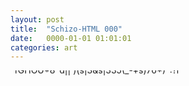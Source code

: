 ```yaml
---
layout: post
title:  "Schizo-HTML 000"
date:   0000-01-01 01:01:01
categories: art
---
```


<marquee direction="down" height="100" scrollamount="20" scrolldelay="0">
  <div class="newspaper">
    <div class="toptobottom">
^1e111$'/t[,.h-)(s|3&&&+%:":"|`~~!@#$5(_-+s)76*)":?i/|)%s^5$'/t[,.h-)(s|3&&&+%:":"|`~~!@#$5(_-+s)76*)":?i/|)%s^%$'/t[,.h-)sss4$6632sfsf$(s|3s5(_-+s)76*)":?ixx886111/|)%s^11#*||11$'/t[,.h-)(s|3%5(_&&+%:":"|`~~!@#$5(_-+s)76*)":?i/|)%s^11+s)76*)":?i/|)%s^1111$'/t[,.h-)(s|3d5(_-+s)76*)":?i/|)%s^s$'/t[,.h-)wuaC0%#|":"??90Wy??1?~~~?(s|3&&&+%:":"|`~~!@#$5(_11$'/t[,.h-)(s|3&&&+%:":"|`~~!@#$5(_-+s)76*)":1?i/|)%s^**$'/t[,.h-)(s|3s)76*)":?i/|)%s^11+s)76*)":?i/|)%s^1111$2'/t[,.431JCcvdFf(7*((~~1!34-d(s|3&&&+%:":"|`~~!@#$5(_-+s)76*)":?i/s($#1$'/t[,.h-)(s|335(_-+sdfdfs)76*)":?i/|)%s^5$'/t[,.h-)(s|3&&&+%:":"|`~~!@#$5(_-+s)76*)":?i/1|)%s^ss$'|xC$*0%78f~~~&k%$=..d./t[,.h-)&&+%:":"|`~~!@#$5(_-+s)76*)":?i/|)%s^1111$'/t[,.h-)(s|3d5(_##s1)76*)":?i/|)%s^s$'/t[,.h-)(s|3&&&+%:":"|`~~!@#$5(_-+s)76*)":?i/|)%s^e$'/t[,.h-)(_-+s)76*)":?i/|)%s^*%$'/t[,.h-)(s|3%5(_-+s)76*)":?i/|)%s^1$'/t[,.h-)(s|3&&&+%:":"|`~~!@#$5(_-+s)76*)":?i/|)%s^11+s)76*)":?i/|)%s^1111$'/t[,.h-)(s|3d5(_-+s)76*)":?i+++++++++++++7/|t[,.h-)~s|3&&&+%:":"|`~~!@#$5(_11$'/t[,.h-)(s|3&&&+%:":"|`~~!@#$5(_-+s)76*)":?i/|)%s^**$'/t[,.h-)(s|3&&&+%:":"|`~~!@#$5(_-+s)76*)":?i/|)2%s^1111$'/t[,.h11330````-^fGHOU*8*d||')(s|3&s|335(_-+s)76*)":?i/|)%sIUAjJDUoXy0rcddr%s^11Xy0rcyk3NiopaS98KSVzXjExMTEkJy90Wyk3NiopaS98KSVzXjExMTE777P""""~kJy90WyAjJDUoXy0rcyk3NiopaS9S15||||\
^1e111$'/t[,.h-)(s|3&&&+%:":"|`~~!@#$5(_-+s)76*)":?i/|)%s^5$'/t[,.h-)(s|3&&&+%:":"|`~~!@#$5(_-+s)76*)":?i/|)%s^%$'/t[,.h-)sss4$6632sfsf$(s|3s5(_-+s)76*)":?ixx886111/|)%s^11#*||11$'/t[,.h-)(s|3%5(_&&+%:":"|`~~!@#$5(_-+s)76*)":?i/|)%s^11+s)76*)":?i/|)%s^1111$'/t[,.h-)(s|3d5(_-+s)76*)":?i/|)%s^s$'/t[,.h-)wuaC0%#|":"??90Wy??1?~~~?(s|3&&&+%:":"|`~~!@#$5(_11$'/t[,.h-)(s|3&&&+%:":"|`~~!@#$5(_-+s)76*)":1?i/|)%s^**$'/t[,.h-)(s|3s)76*)":?i/|)%s^11+s)76*)":?i/|)%s^1111$2'/t[,.431JCcvdFf(7*((~~1!34-d(s|3&&&+%:":"|`~~!@#$5(_-+s)76*)":?i/s($#1$'/t[,.h-)(s|335(_-+sdfdfs)76*)":?i/|)%s^5$'/t[,.h-)(s|3&&&+%:":"|`~~!@#$5(_-+s)76*)":?i/1|)%s^ss$'|xC$*0%78f~~~&k%$=..d./t[,.h-)&&+%:":"|`~~!@#$5(_-+s)76*)":?i/|)%s^1111$'/t[,.h-)(s|3d5(_##s1)76*)":?i/|)%s^s$'/t[,.h-)(s|3&&&+%:":"|`~~!@#$5(_-+s)76*)":?i/|)%s^e$'/t[,.h-)(_-+s)76*)":?i/|)%s^*%$'/t[,.h-)(s|3%5(_-+s)76*)":?i/|)%s^1$'/t[,.h-)(s|3&&&+%:":"|`~~!@#$5(_-+s)76*)":?i/|)%s^11+s)76*)":?i/|)%s^1111$'/t[,.h-)(s|3d5(_-+s)76*)":?i+++++++++++++7/|t[,.h-)~s|3&&&+%:":"|`~~!@#$5(_11$'/t[,.h-)(s|3&&&+%:":"|`~~!@#$5(_-+s)76*)":?i/|)%s^**$'/t[,.h-)(s|3&&&+%:":"|`~~!@#$5(_-+s)76*)":?i/|)2%s^1111$'/t[,.h11330````-^fGHOU*8*d||')(s|3&s|335(_-+s)76*)":?i|)%s^11#*||11$'/t[,.h-)(s|3%5(_&&+%:":"|`~~!@#$5(_-+s)76*)":?i/|)%s^11+s)76*)":?i/|)%s^1111$'/t[,.h-)(s|3d5(_-+s)76*)":?i/|)%s^s$'/t[,.h-)wuaC0%#|":"??90Wy??1?~~~?(s|3&&&+%:":"|`~~!@#$5(_11$'/t[,.h-)(s|3&&&+%:":"|`~~!@#$5(_-+s)76*)":1?i/|)%s^**$'/t[,.h-)(s|3s)76*)":?i/|)%s^11+s)76*)":?i/|)%s^1111$2'/t[,.431JCcvdFf(7*((~~1!34-d(s|3&&&+%:":"|`~~!@#$5(_-+s)76*)":?i/s($#1$'/t[,.h-)(s|335(_-+sdfdfs)76*)":?i/|)%s^5$'/t[,.h-)(s|3&&&+%:":"|`~~!@#$5(_-+s)76*)":?i/1|)%s^ss$'|xC$*0%78f~~~&k%$=..d./t[,.h-)&&+%:":"|`~~!@#$5(_-+s)76*)":?i/|)%s^1111$'/t[,.h-)(s|3d5(_##s1)76*)":?i/|)%s^s$'/t[,.h-)(s|3&&&+%:":"|`~~!@#$5(_-+s)76*)":?i/|)%s^e$'/t[,.h-)(_-+s)76*)":?i/|)%s^*%$'/t[,.h-)(s|3%5(_-+s)76*)":?i/|)%s^1$'/t[,.h-)(s|3&&&+%:":"|`~~!@#$5(_-+s)76*)":?i/|)%s^11+s)76*)":?i/|)%s^1111$'/t[,.h-)(s|3d5(_-+s)76*)":?i+++++++++++++7/|t[,.h-)~s|3&&&+%:":"|`~~!@#$5(_11$'/t[,.h-)(s|3&&&+%:":"|`~~!@#$5(_-+s)76*)":?i/|)%s^**$'/t[,.h-)(s|3&&&+%:":"|`~~!@#$5(_-+s)76*)":?i/|)2%s^1111$'/t[,.h11330````-^fGHOU*8*d||')(s|3&s|335(_-+s)76*)":?i|)%s^11#*||11$'/t[,.h-)(s|3%5(_&&+%:":"|`~~!@#$5(_-+s)76*)":?i/|)%s^11+s)76*)":?i/|)%s^1111$'/t[,.h-)(s|3d5(_-+s)76*)":?i/|)%s^s$'/t[,.h-)wuaC0%#|":"??90Wy??1?~~~?(s|3&&&+%:":"|`~~!@#$5(_11$'/t[,.h-)(s|3&&&+%:":"|`~~!@#$5(_-+s)76*)":1?i/|)%s^**$'/t[,.h-)(s|3s)76*)":?i/|)%s^11+s)76*)":?i/|)%s^1111$2'/t[,.431JCcvdFf(7*((~~1!34-d(s|3&&&+%:":"|`~~!@#$5(_-+s)76*)":?i/s($#1$'/t[,.h-)(s|335(_-+sdfdfs)76*)":?i/|)%s^5$'/t[,.h-)(s|3&&&+%:":"|`~~!@#$5(_-+s)76*)":?i/1|)%s^ss$'|xC$*0%78f~~~&k%$=..d./t[,.h-)&&+%:":"|`~~!@#$5(_-+s)76*)":?i/|)%s^1111$'/t[,.h-)(s|3d5(_##s1)76*)":?i/|)%s^s$'/t[,.h-)(s|3&&&+%:":"|`~~!@#$5(_-+s)76*)":?i/|)%s^e$'/t[,.h-)(_-+s)76*)":?i/|)%s^*%$'/t[,.h-)(s|3%5(_-+s)76*)":?i/|)%s^1$'/t[,.h-)(s|3&&&+%:":"|`~~!@#$5(_-+s)76*)":?i/|)%s^11+s)76*)":?i/|)%s^1111$'/t[,.h-)(s|3d5(_-+s)76*)":?i+++++++++++++7/|t[,.h-)~s|3&&&+%:":"|`~~!@#$5(_11$'/t[,.h-)(s|3&&&+%:":"|`~~!@#$5(_-+s)76*)":?i/|)%s^**$'/t[,.h-)(s|3&&&+%:":"|`~~!@#$5(_-+s)76*)":?i/|)2%s^1111$'/t[,.h11330````-^fGHOU*8*d||')(s|3&s|335(_-+s)76*)":?i     
    </div>
  </div>
</marquee>

